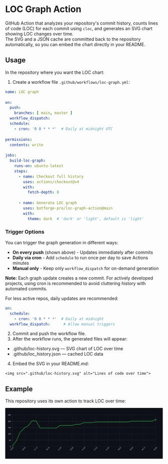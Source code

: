# LOC Graph Action

GitHub Action that analyzes your repository's commit history, counts lines of code (LOC) for each commit using `cloc`, and generates an SVG chart showing LOC changes over time.  
The SVG and a JSON cache are committed back to the repository automatically, so you can embed the chart directly in your README.

## Usage

In the repository where you want the LOC chart:

1. Create a workflow file `.github/workflows/loc-graph.yml`:

```yaml
name: LOC graph

on:
  push:
    branches: [ main, master ]
  workflow_dispatch:
  schedule:
    - cron: '0 0 * * *'  # Daily at midnight UTC

permissions:
  contents: write

jobs:
  build-loc-graph:
    runs-on: ubuntu-latest
    steps:
      - name: Checkout full history
        uses: actions/checkout@v4
        with:
          fetch-depth: 0

      - name: Generate LOC graph
        uses: botforge-pro/loc-graph-action@main
        with:
          theme: dark  # 'dark' or 'light', default is 'light'
```

### Trigger Options

You can trigger the graph generation in different ways:

- **On every push** (shown above) - Updates immediately after commits
- **Daily via cron** - Add `schedule` to run once per day to save Actions minutes
- **Manual only** - Keep only `workflow_dispatch` for on-demand generation

**Note:** Each graph update creates a new commit. For actively developed projects, using cron is recommended to avoid cluttering history with automated commits.

For less active repos, daily updates are recommended:
```yaml
on:
  schedule:
    - cron: '0 0 * * *'  # Daily at midnight
  workflow_dispatch:      # Allow manual triggers
```

2.	Commit and push the workflow file.
3.	After the workflow runs, the generated files will appear:
   * .github/loc-history.svg — SVG chart of LOC over time
   * .github/loc_history.json — cached LOC data	
 4.	Embed the SVG in your README.md:
```
<img src=".github/loc-history.svg" alt="Lines of code over time">
```

## Example

This repository uses its own action to track LOC over time:

<img src=".github/loc-history.svg" alt="Lines of code over time">
